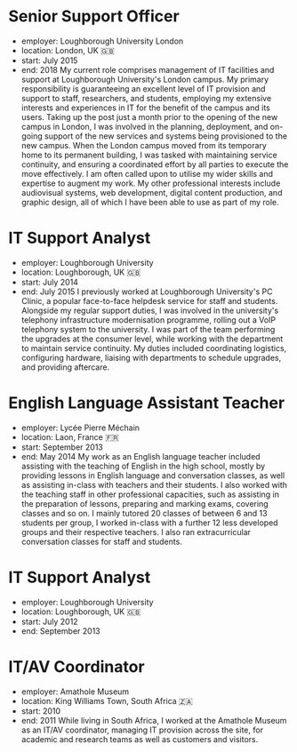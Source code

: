 # Senior Support Officer
- employer: Loughborough University London
- location: London, UK 🇬🇧
- start: July 2015
- end: 2018
My current role comprises management of IT facilities and support at Loughborough University's London campus. My primary responsibility is guaranteeing an excellent level of IT provision and support to staff, researchers, and students, employing my extensive interests and experiences in IT for the benefit of the campus and its users.
Taking up the post just a month prior to the opening of the new campus in London, I was involved in the planning, deployment, and on-going support of the new services and systems being provisioned to the new campus. When the London campus moved from its temporary home to its permanent building, I was tasked with maintaining service continuity, and ensuring a coordinated effort by all parties to execute the move effectively.
I am often called upon to utilise my wider skills and expertise to augment my work. My other professional interests include audiovisual systems, web development, digital content production, and graphic design, all of which I have been able to use as part of my role.

# IT Support Analyst
- employer: Loughborough University
- location: Loughborough, UK 🇬🇧
- start: July 2014
- end: July 2015
I previously worked at Loughborough University's PC Clinic, a popular face-to-face helpdesk service for staff and students.
Alongside my regular support duties, I was involved in the university's telephony infrastructure modernisation programme, rolling out a VoIP telephony system to the university. I was part of the team performing the upgrades at the consumer level, while working with the department to maintain service continuity. My duties included coordinating logistics, configuring hardware, liaising with departments to schedule upgrades, and providing aftercare.

# English Language Assistant Teacher
- employer: Lycée Pierre Méchain
- location: Laon, France 🇫🇷
- start: September 2013
- end: May 2014
My work as an English language teacher included assisting with the teaching of English in the high school, mostly by providing lessons in English language and conversation classes, as well as assisting in-class with teachers and their students.
I also worked with the teaching staff in other professional capacities, such as assisting in the preparation of lessons, preparing and marking exams, covering classes and so on.
I mainly tutored 20 classes of between 6 and 13 students per group, I worked in-class with a further 12 less developed groups and their respective teachers. I also ran extracurricular conversation classes for staff and students.

# IT Support Analyst
- employer: Loughborough University
- location: Loughborough, UK 🇬🇧
- start: July 2012
- end: September 2013

# IT/AV Coordinator
- employer: Amathole Museum
- location: King Williams Town, South Africa 🇿🇦
- start: 2010
- end: 2011
While living in South Africa, I worked at the Amathole Museum as an IT/AV coordinator, managing IT provision across the site, for academic and research teams as well as customers and visitors.